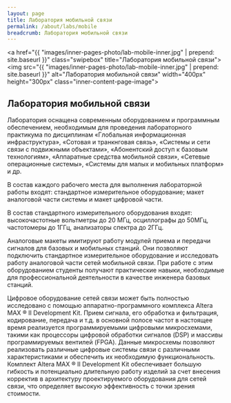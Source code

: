 ```yaml
---
layout: page
title: Лаборатория мобильной связи
permalink: /about/labs/mobile
breadcrumb: Лаборатория мобильной связи
---
```

<a href="{{ "images/inner-pages-photo/lab-mobile-inner.jpg" | prepend: site.baseurl }}" class="swipebox" title="Лаборатория мобильной связи"><img src="{{ "images/inner-pages-photo/lab-mobile-inner.jpg" | prepend: site.baseurl }}" alt="Лаборатория мобильной связи" width="400px" height="300px" class="inner-content-page-image"></a>

## Лаборатория мобильной связи

Лаборатория оснащена современным оборудованием и программным обеспечением, необходимым для проведения лабораторного практикума по дисциплинам «Глобальная информационная инфраструктура», «Сотовая и транкнговая связь», «Системы и сети связи с подвижными объектами», «Абонентский доступ к базовым технологиям», «Аппаратные средства мобильной связи», «Сетевые операционные системы», «Системы для малых и мобильных платформ» и др.

В состав каждого рабочего места для выполнения лабораторной работы входят: стандартное измерительное оборудование; макет аналоговой части системы и макет цифровой части.

В состав стандартного измерительного оборудования входят: высокочастотные вольтметры до 20 МГц, осциллографы до 50МГц, частотомеры до 1ГГц, анализаторы спектра до 2ГГц.

Аналоговые макеты имитируют работу модулей приема и передачи сигналов для базовых и мобильных станций. Они позволяют подключить стандартное измерительное оборудование и исследовать работу аналоговой части сетей мобильной связи. При работе с этим оборудованием студенты получают практические навыки, необходимые для профессиональной деятельности в качестве инженера базовых станций.

Цифровое оборудование сетей связи может быть полностью исследовано с помощью аппаратно-программного комплекса Altera MAX ® II Development Kit. Прием сигнала, его обработка и фильтрация, кодирование, передача и т.д. в основной полосе частот в настоящее время реализуется программируемыми цифровыми микросхемами, такими как процессоры цифровой обработки сигналов (DSP) и массивы программируемых вентилей (FPGA). Данные микросхемы позволяют реализовать различные цифровые системы связи с различными характеристиками и обеспечить их необходимую функциональность. Комплект Altera MAX ® II Development Kit обеспечивает большую гибкость и потенциально длительную работу изделий за счет внесения корректив в архитектуру проектируемого оборудования для сетей связи, что определяет высокую эффективность с точки зрения стоимости.